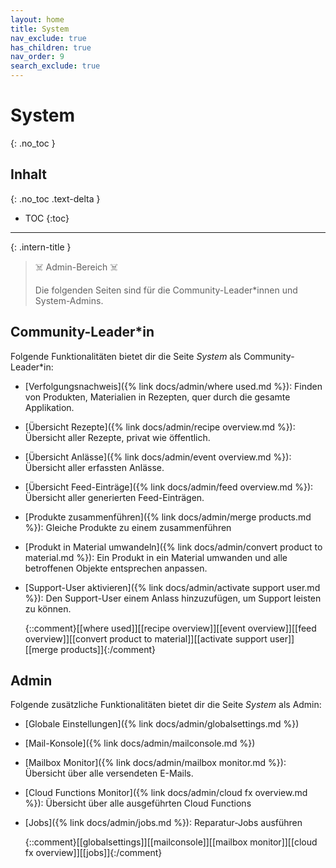 ```yaml
---
layout: home
title: System
nav_exclude: true
has_children: true
nav_order: 9
search_exclude: true
---
```

# System
{: .no_toc }
## Inhalt
{: .no_toc .text-delta }

- TOC
{:toc}

---

{: .intern-title }

> ☠️ Admin-Bereich ☠️
>
>Die folgenden Seiten sind für die Community-Leader\*innen und System-Admins.

## Community-Leader\*in

Folgende Funktionalitäten bietet dir die Seite _System_ als Community-Leader\*in:

* [Verfolgungsnachweis]({% link docs/admin/where used.md %}): Finden von Produkten, Materialien in Rezepten, quer durch die gesamte Applikation.
* [Übersicht Rezepte]({% link docs/admin/recipe overview.md %}): Übersicht aller Rezepte, privat wie öffentlich.
* [Übersicht Anlässe]({% link docs/admin/event overview.md %}): Übersicht aller erfassten Anlässe.
* [Übersicht Feed-Einträge]({% link docs/admin/feed overview.md %}): Übersicht aller generierten Feed-Einträgen.
* [Produkte zusammenführen]({% link docs/admin/merge products.md %}): Gleiche Produkte zu einem zusammenführen
* [Produkt in Material umwandeln]({% link docs/admin/convert product to material.md %}): Ein Produkt in ein Material umwanden und alle betroffenen Objekte entsprechen anpassen.
* [Support-User aktivieren]({% link docs/admin/activate support user.md %}): Den Support-User einem Anlass hinzuzufügen, um Support leisten zu können.

  {::comment}[[where used]][[recipe overview]][[event overview]][[feed overview]][[convert product to material]][[activate support user]][[merge products]]{:/comment}

## Admin

Folgende zusätzliche Funktionalitäten bietet dir die Seite _System_ als Admin:

* [Globale Einstellungen]({% link docs/admin/globalsettings.md %})
* [Mail-Konsole]({% link docs/admin/mailconsole.md %})
* [Mailbox Monitor]({% link docs/admin/mailbox monitor.md %}): Übersicht über alle versendeten E-Mails.
* [Cloud Functions Monitor]({% link docs/admin/cloud fx overview.md %}): Übersicht über alle ausgeführten Cloud Functions
* [Jobs]({% link docs/admin/jobs.md %}): Reparatur-Jobs ausführen



  {::comment}[[globalsettings]][[mailconsole]][[mailbox monitor]][[cloud fx overview]][[jobs]]{:/comment}


